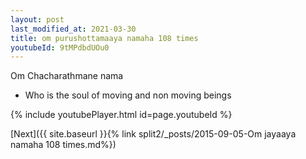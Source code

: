 ```yaml
---
layout: post
last_modified_at: 2021-03-30
title: om purushottamaaya namaha 108 times
youtubeId: 9tMPdbdUOu0
---
```

 
 
Om Chacharathmane nama 
 
 -  Who is the soul of moving and non moving beings 
 
  
 
  
 
 
 
 
 
 


{% include youtubePlayer.html id=page.youtubeId %}
 
[Next]({{ site.baseurl }}{% link  split2/_posts/2015-09-05-Om jayaaya namaha 108 times.md%})
 
